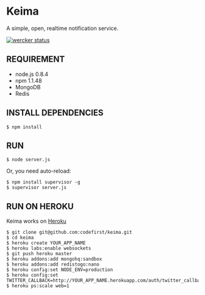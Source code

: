 Keima
==============================
A simple, open, realtime notification service.

[![wercker status](https://app.wercker.com/status/ebf7bc858e3f9fff361322e5e83692ff/s/ "wercker status")](https://app.wercker.com/project/bykey/ebf7bc858e3f9fff361322e5e83692ff)

REQUIREMENT
------------------------------

 * node.js 0.8.4
 * npm 1.1.48
 * MongoDB
 * Redis

INSTALL DEPENDENCIES
------------------------------

    $ npm install

RUN
------------------------------

    $ node server.js

Or, you need auto-reload:

    $ npm install supervisor -g
    $ supervisor server.js

RUN ON HEROKU
------------------------------
Keima works on [Heroku](https://heroku.com/)

    $ git clone git@github.com:codefirst/keima.git
    $ cd keima
    $ heroku create YOUR_APP_NAME
    $ heroku labs:enable websockets
    $ git push heroku master
    $ heroku addons:add mongohq:sandbox
    $ heroku addons:add redistogo:nano
    $ heroku config:set NODE_ENV=production
    $ heroku config:set TWITTER_CALLBACK=http://YOUR_APP_NAME.herokuapp.com/auth/twitter_callback
    $ heroku ps:scale web=1

